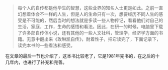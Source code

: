 > 每个人的自传都是他毕生的智慧，这些业界的知名人士更是如此。之前一直幻想着体会不一样的人生，但是人的生命只有一次，想要经历不同人生的感受是不可能的，然后当时的想法就是多读一些人物传记，看看他们对自己的生活，家庭，工作，生命的感悟和看法。因此，在研一的时候，电脑里下载了许多部自传体小说，还有其他的一些人文社科，管理学，经济学方面的书籍。无意中翻出来《玫琳凯自传》，耐着性子，把它读完了，下面记录下，读完本书的一些看法和感受。

在文章的最后一节也介绍了，这本书比较老了，它是1981年完书的，在之后的十几年内，也进行了补充和完善。

